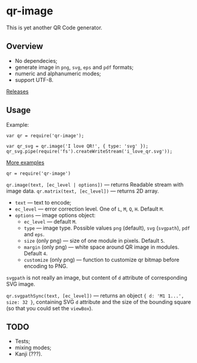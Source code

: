 qr-image
=========

This is yet another QR Code generator.

Overview
--------

  * No dependecies;
  * generate image in `png`, `svg`, `eps` and `pdf` formats;
  * numeric and alphanumeric modes;
  * support UTF-8.

[Releases](https://github.com/alexeyten/qr-image/releases/)

Usage
-----

Example:
```
var qr = require('qr-image');

var qr_svg = qr.image('I love QR!', { type: 'svg' });
qr_svg.pipe(require('fs').createWriteStream('i_love_qr.svg'));
```

[More examples](./examples)

`qr = require('qr-image')`

`qr.image(text, [ec_level | options])` — returns Readable stream with image data.
`qr.matrix(text, [ec_level])` — returns 2D array.

  * `text` — text to encode;
  * `ec_level` — error correction level. One of `L`, `M`, `Q`, `H`. Default `M`.
  * `options` — image options object:
    * `ec_level` — default `M`.
    * `type` — image type. Possible values `png` (default), `svg` (`svgpath`), `pdf` and `eps`.
    * `size` (only png) — size of one module in pixels. Default `5`.
    * `margin` (only png) — white space around QR image in modules. Default `4`.
    * `customize` (only png) — function to customize qr bitmap before encoding to PNG.

`svgpath` is not really an image, but content of `d` attribute of corresponding SVG image.

`qr.svgpathSync(text, [ec_level])` — returns an object `{ d: 'M1 1...', size: 32 }`, containing SVG `d` attribute and the size of the bounding square (so that you could set the `viewBox`).


TODO
----

  * Tests;
  * mixing modes;
  * Kanji (???).
